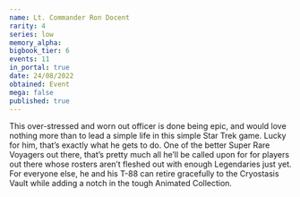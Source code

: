```yaml
---
name: Lt. Commander Ron Docent
rarity: 4
series: low
memory_alpha:
bigbook_tier: 6
events: 11
in_portal: true
date: 24/08/2022
obtained: Event
mega: false
published: true
---
```


This over-stressed and worn out officer is done being epic, and would love nothing more than to lead a simple life in this simple Star Trek game. Lucky for him, that’s exactly what he gets to do. One of the better Super Rare Voyagers out there, that’s pretty much all he’ll be called upon for for players out there whose rosters aren’t fleshed out with enough Legendaries just yet. For everyone else, he and his T-88 can retire gracefully to the Cryostasis Vault while adding a notch in the tough Animated Collection.
